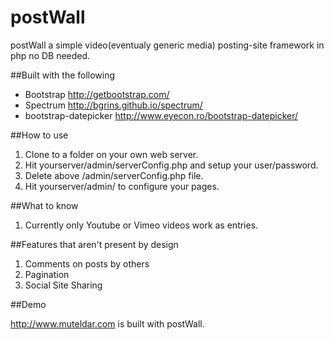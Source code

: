 postWall
========

postWall a simple video(eventualy generic media) posting-site framework in php no DB needed.

##Built with the following

* Bootstrap http://getbootstrap.com/
* Spectrum http://bgrins.github.io/spectrum/
* bootstrap-datepicker http://www.eyecon.ro/bootstrap-datepicker/

##How to use

1. Clone to a folder on your own web server.
2. Hit yourserver/admin/serverConfig.php and setup your user/password.
3. Delete above /admin/serverConfig.php file.
4. Hit yourserver/admin/ to configure your pages.

##What to know

1. Currently only Youtube or Vimeo videos work as entries.

##Features that aren't present by design

1. Comments on posts by others
2. Pagination
3. Social Site Sharing

##Demo

http://www.muteldar.com is built with postWall.
